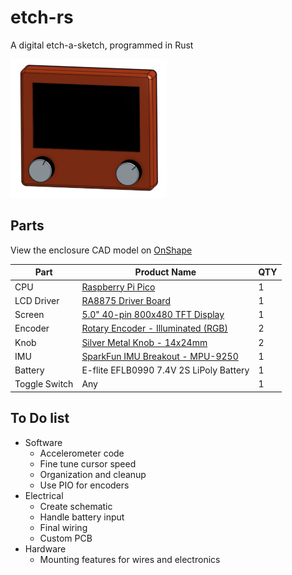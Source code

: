 # etch-rs
A digital etch-a-sketch, programmed in Rust

![etch-rs](img/etch-rs.png)

## Parts
View the enclosure CAD model on [OnShape](https://cad.onshape.com/documents/e690354f5c07f20bde7623b1/w/a182bf3fbff4dd99a6671f5c/e/9b6cb06694b79f0122820339?renderMode=0&uiState=66b0045b4d7bf54af7cd6bd1)

| Part | Product Name | QTY |
| ---- | ------------ | --- |
| CPU | [Raspberry Pi Pico](https://www.raspberrypi.com/products/raspberry-pi-pico/) | 1 |
| LCD Driver | [RA8875 Driver Board](https://www.adafruit.com/product/1590) | 1 |
| Screen | [5.0" 40-pin 800x480 TFT Display](https://www.adafruit.com/product/1680) | 1 |
| Encoder | [Rotary Encoder - Illuminated (RGB)](https://www.sparkfun.com/products/15141) | 2 |
| Knob | [Silver Metal Knob - 14x24mm](https://www.sparkfun.com/products/10001) | 2 |
| IMU | [SparkFun IMU Breakout - MPU-9250](https://www.sparkfun.com/products/retired/13762) | 1 |
| Battery | E-flite EFLB0990 7.4V 2S LiPoly Battery | 1 |
| Toggle Switch | Any | 1 |

## To Do list
- Software
    - Accelerometer code
    - Fine tune cursor speed
    - Organization and cleanup
    - Use PIO for encoders
- Electrical
    - Create schematic
    - Handle battery input
    - Final wiring
    - Custom PCB
- Hardware
    - Mounting features for wires and electronics
